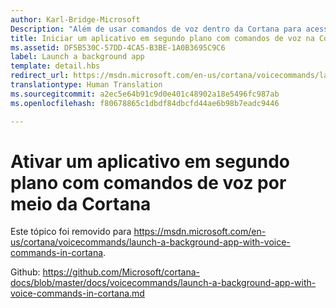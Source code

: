```yaml
---
author: Karl-Bridge-Microsoft
Description: "Além de usar comandos de voz dentro da Cortana para acessar os recursos do sistema, você também pode estender a Cortana com recursos e funcionalidade de um aplicativo em segundo plano usando comandos de voz que especificam uma ação ou comando para execução dentro do aplicativo."
title: Iniciar um aplicativo em segundo plano com comandos de voz na Cortana
ms.assetid: DF5B530C-57DD-4CA5-B3BE-1A0B3695C9C6
label: Launch a background app
template: detail.hbs
redirect_url: https://msdn.microsoft.com/en-us/cortana/voicecommands/launch-a-background-app-with-voice-commands-in-cortana
translationtype: Human Translation
ms.sourcegitcommit: a2ec5e64b91c9d0e401c48902a18e5496fc987ab
ms.openlocfilehash: f80678865c1dbdf84dbcfd44ae6b98b7eadc9446

---
```


# Ativar um aplicativo em segundo plano com comandos de voz por meio da Cortana

Este tópico foi removido para https://msdn.microsoft.com/en-us/cortana/voicecommands/launch-a-background-app-with-voice-commands-in-cortana.

Github: https://github.com/Microsoft/cortana-docs/blob/master/docs/voicecommands/launch-a-background-app-with-voice-commands-in-cortana.md



<!--HONumber=Aug16_HO3-->


